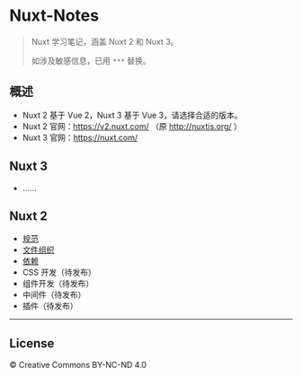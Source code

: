 # Nuxt-Notes

> Nuxt 学习笔记，涵盖 Nuxt 2 和 Nuxt 3。
>
> 如涉及敏感信息，已用 `***` 替换。



## 概述

* Nuxt 2 基于 Vue 2，Nuxt 3 基于 Vue 3，请选择合适的版本。
* Nuxt 2 官网：https://v2.nuxt.com/ （原 http://nuxtjs.org/ ）
* Nuxt 3 官网：https://nuxt.com/



## Nuxt 3

* ……



## Nuxt 2

<!-- > Nuxt 2 相关笔记已不再更新。 -->

* [规范](https://github.com/cssmagic/Nuxt-Notes/issues/1)
* [文件组织](https://github.com/cssmagic/Nuxt-Notes/issues/2)
* [依赖](https://github.com/cssmagic/Nuxt-Notes/issues/3)
* CSS 开发（待发布）
* 组件开发（待发布）
* 中间件（待发布）
* 插件（待发布）


***

## License

© Creative Commons BY-NC-ND 4.0
